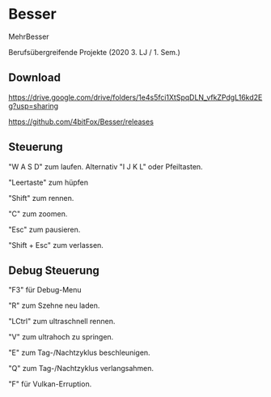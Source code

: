 # Besser
MehrBesser 

Berufsübergreifende Projekte
(2020 3. LJ / 1. Sem.)

## Download
https://drive.google.com/drive/folders/1e4s5fci1XtSpqDLN_vfkZPdgL16kd2Eg?usp=sharing

https://github.com/4bitFox/Besser/releases

## Steuerung
"W A S D" zum laufen. Alternativ "I J K L" oder Pfeiltasten.

"Leertaste" zum hüpfen

"Shift" zum rennen.

"C" zum zoomen.

"Esc" zum pausieren.

"Shift + Esc" zum verlassen.

## Debug Steuerung
"F3" für Debug-Menu

"R" zum Szehne neu laden.

"LCtrl" zum ultraschnell rennen.

"V" zum ultrahoch zu springen.

"E" zum Tag-/Nachtzyklus beschleunigen.

"Q" zum Tag-/Nachtzyklus verlangsahmen.

"F" für Vulkan-Erruption.
